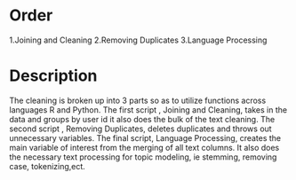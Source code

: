 # Order
1.Joining and Cleaning
2.Removing Duplicates
3.Language Processing

# Description
The cleaning is broken up into 3 parts so as to utilize functions across languages R and Python. The first script , Joining and Cleaning, takes in the data and groups by user id it also does the bulk of the text cleaning. The second script , Removing Duplicates, deletes duplicates and throws out unnecessary variables. The final script, Language Processing, creates the main variable of interest from the merging of all text columns. It also does the necessary text processing for topic modeling, ie stemming, removing case, tokenizing,ect.
